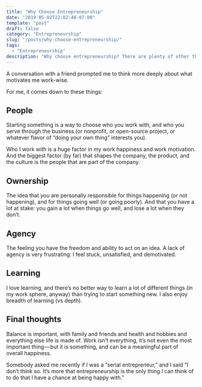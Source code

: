 ```yaml
---
title: "Why Choose Entrepreneurship"
date: "2019-05-02T22:02:40-07:00"
template: "post"
draft: false
category: "Entrepreneurship"
slug: "/posts/why-choose-entrepreneurship/"
tags:
  - "Entrepreneurship"
description: "Why choose entrepreneurship? There are plenty of other things to do that are less stressful, more predictable and afford better work/life balance— in other words, easier. For me, it comes down to these things."
---
```


A conversation with a friend prompted me to think more deeply about what motivates me work-wise. 

For me, it comes down to these things:

## People
Starting something is a way to choose who you work with, and who you serve through the business (or nonprofit, or open-source project, or whatever flavor of “doing your own thing” interests you).

Who I work with is a huge factor in my work happiness and work motivation. And the biggest factor (by far) that shapes the company, the product, and the culture is the people that are part of the company.

## Ownership
The idea that you are personally responsible for things happening (or not happening), and for things going well (or going poorly). And that you have a lot at stake: you gain a lot when things go well, and lose a lot when they don’t.

## Agency
The feeling you have the freedom and ability to act on an idea. A lack of agency is very frustrating: I feel stuck, unsatisfied, and demotivated.

## Learning
I love learning, and there’s no better way to learn a lot of different things (in my work sphere, anyway) than trying to start something new. I also enjoy breadth of learning (vs depth).

## Final thoughts
Balance is important, with family and friends and health and hobbies and everything else life is made of. Work isn’t everything, it’s not even the most important thing — but it is something, and can be a meaningful part of overall happiness.

Somebody asked me recently if I was a “serial entrepreneur,” and I said “I don’t think so. It’s more that entrepreneurship is the only thing I can think of to do that I have a chance at being happy with.”